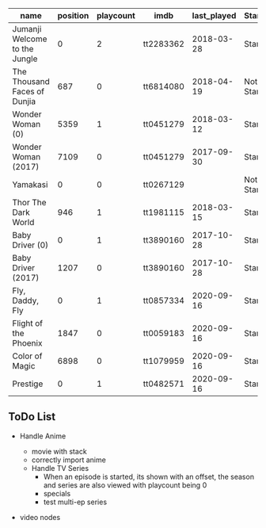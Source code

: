 | name | position | playcount | imdb | last_played | Started | Watched | Paused | Verified |
| --- | --- | --- | --- | --- | --- | --- | --- | --- |
| Jumanji Welcome to the Jungle | 0 | 2 | tt2283362 | 2018-03-28 | Started | Watched | Paused | Yes |
| The Thousand Faces of Dunjia | 687 | 0 | tt6814080 | 2018-04-19 | Not Started | Not Watched | Stopped | Yes |
| Wonder Woman (0) | 5359 | 1 | tt0451279 | 2018-03-12 | Started | Watched | Paused | Yes |
| Wonder Woman (2017) | 7109 | 0 | tt0451279 | 2017-09-30 | Started | Not Watched | Paused  | Yes |
| Yamakasi | 0 | 0 | tt0267129 | | Not Started | Not Watched | Stopped  | Yes |
| Thor The Dark World | 946 | 1 | tt1981115 | 2018-03-15 | Started | Watched | Paused | Yes |
| Baby Driver (0) | 0 | 1 | tt3890160 | 2017-10-28 | Started | Watched | Stopped | Yes |
| Baby Driver (2017) | 1207 | 0 | tt3890160 | 2017-10-28 | Started | Not Watched | Paused | Yes |
| Fly, Daddy, Fly | 0 | 1 | tt0857334 | 2020-09-16 | Started | Watched | Stopped | Yes |
| Flight of the Phoenix | 1847 | 0 | tt0059183 | 2020-09-16 | Started | Not Watched | Paused | Yes|
| Color of Magic | 6898 | 0 | tt1079959 | 2020-09-16 | Started | Not Watched | Paused | Yes|
| Prestige | 0 | 1 | tt0482571 | 2020-09-16 | Started | Watched | Stopped | Yes |



## ToDo List
- Handle Anime
  - movie with stack
  - correctly import anime
  - Handle TV Series
    - When an episode is started, its shown with an offset, the season and series are also viewed with playcount being 0
    - specials
    - test multi-ep series

- video nodes
